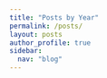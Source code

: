 ```yaml
---
title: "Posts by Year"
permalink: /posts/
layout: posts
author_profile: true
sidebar:
  nav: "blog"
---
```

